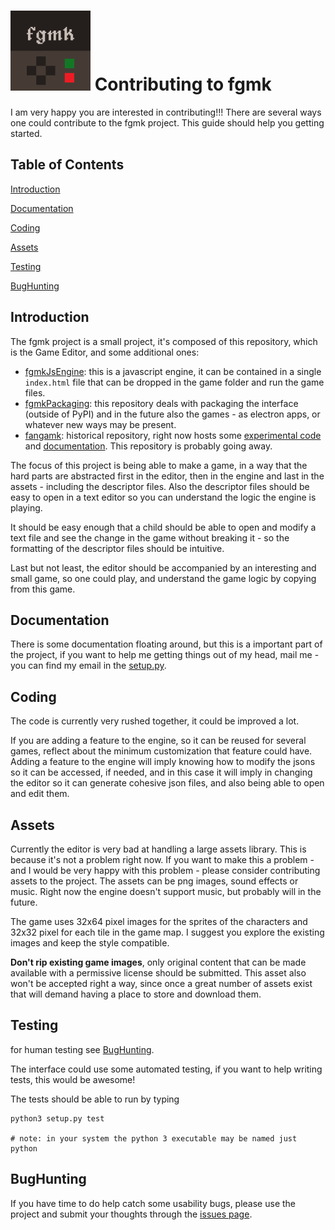 ![Icon](iconTiny.png) Contributing to fgmk
==========================================

I am very happy you are interested in contributing!!!
There are several ways one could contribute to the fgmk project. This guide
should help you getting started.

## Table of Contents

[Introduction](#introduction)

[Documentation](#documentation)

[Coding](#coding)

[Assets](#assets)

[Testing](#testing)

[BugHunting](#bughunting)


## Introduction

The fgmk project is a small project, it's composed of this repository, which
is the Game Editor, and some additional ones:

- [fgmkJsEngine](https://github.com/ericoporto/fgmkJsEngine): this is a
javascript engine, it can be contained in a single `index.html` file that can
be dropped in the game folder and run the game files.
- [fgmkPackaging](https://github.com/ericoporto/fgmkPackaging): this repository
deals with packaging the interface (outside of PyPI) and in the future also the
games - as electron apps, or whatever new ways may be present.
- [fangamk](https://github.com/ericoporto/fangamk): historical repository, right
now hosts some [experimental code](https://github.com/ericoporto/fangamk/tree/master/GameMusic)
and [documentation](https://github.com/ericoporto/fangamk/tree/master/Descriptor).
This repository is probably going away.

The focus of this project is being able to make a game, in a way that the hard
parts are abstracted first in the editor, then in the engine and last in the
assets - including the descriptor files. Also the descriptor files should be
easy to open in a text editor so you can understand the logic the engine is
playing.

It should be easy enough that a child should be able to open and modify a text
file and see the change in the game without breaking it - so the formatting
of the descriptor files should be intuitive.

Last but not least, the editor should be accompanied by an interesting and small
game, so one could play, and understand the game logic by copying from this
game.

## Documentation

There is some documentation floating around, but this is a important part of the
project, if you want to help me getting things out of my head, mail me - you can
find my email in the [setup.py](https://github.com/ericoporto/fgmk/blob/master/setup.py).

## Coding

The code is currently very rushed together, it could be improved a lot.

If you are adding a feature to the engine, so it can be reused for several
games, reflect about the minimum customization that feature could have. Adding
a feature to the engine will imply knowing how to modify the jsons so it can
be accessed, if needed, and in this case it will imply in changing the editor so
it can generate cohesive json files, and also being able to open and edit them.

## Assets

Currently the editor is very bad at handling a large assets library. This is
because it's not a problem right now. If you want to make this a problem - and
I would be very happy with this problem - please consider contributing assets to
the project. The assets can be png images, sound effects or music. Right now the
engine doesn't support music, but probably will in the future.

The game uses 32x64 pixel images for the sprites of the characters and 32x32
pixel for each tile in the game map. I suggest you explore the existing images
and keep the style compatible.

**Don't rip existing game images**, only original content that can be made
available with a permissive license should be submitted. This asset also won't
be accepted right a way, since once a great number of assets exist that will
demand having a place to store and download them.

## Testing

for human testing see [BugHunting](#bughunting).

The interface could use some automated testing, if you want to help writing
tests, this would be awesome!

The tests should be able to run by typing

    python3 setup.py test

    # note: in your system the python 3 executable may be named just python

## BugHunting

If you have time to do help catch some usability bugs, please use the project
and submit your thoughts through the [issues page](https://github.com/ericoporto/fgmk/issues).

